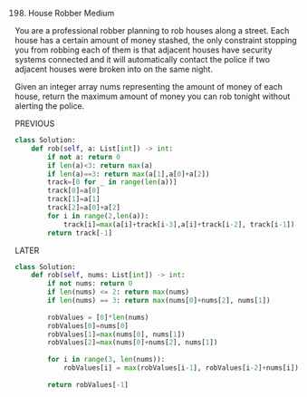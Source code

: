 198. House Robber
Medium

You are a professional robber planning to rob houses along a street. Each house has a certain amount of money stashed, the only constraint stopping you from robbing each of them is that adjacent houses have security systems connected and it will automatically contact the police if two adjacent houses were broken into on the same night.

Given an integer array nums representing the amount of money of each house, return the maximum amount of money you can rob tonight without alerting the police.


PREVIOUS
```python
class Solution:
    def rob(self, a: List[int]) -> int:
        if not a: return 0
        if len(a)<3: return max(a)
        if len(a)==3: return max(a[1],a[0]+a[2])
        track=[0 for _ in range(len(a))]
        track[0]=a[0]
        track[1]=a[1]
        track[2]=a[0]+a[2]
        for i in range(2,len(a)):
            track[i]=max(a[i]+track[i-3],a[i]+track[i-2], track[i-1])
        return track[-1]
```

LATER
```python
class Solution:
    def rob(self, nums: List[int]) -> int:
        if not nums: return 0
        if len(nums) <= 2: return max(nums)
        if len(nums) == 3: return max(nums[0]+nums[2], nums[1])
        
        robValues = [0]*len(nums)
        robValues[0]=nums[0]
        robValues[1]=max(nums[0], nums[1])
        robValues[2]=max(nums[0]+nums[2], nums[1])
        
        for i in range(3, len(nums)):
            robValues[i] = max(robValues[i-1], robValues[i-2]+nums[i])
        
        return robValues[-1]
```
